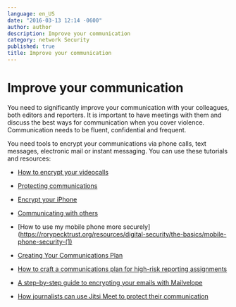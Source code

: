 ```yaml
---
language: en_US
date: "2016-03-13 12:14 -0600"
author: author
description: Improve your communication
category: network Security
published: true
title: Improve your communication
---
```



# Improve your communication
You need to significantly improve your communication with your colleagues, both editors and reporters.  It is important to have meetings with them and discuss the best ways for communication when you cover violence. Communication needs to be fluent, confidential and frequent.

You need tools to encrypt your communications via phone calls, text messages, electronic mail or instant messaging. You can use these tutorials and resources:

- [How to encrypt your videocalls](http://www.slideshare.net/latinointx/jitsi-meet)

- [Protecting communications](https://www.cpj.org/reports/2012/04/technology-security.php#comms) 

- [Encrypt your iPhone](https://ssd.eff.org/en/module/how-encrypt-your-iphone)

- [Communicating with others](https://ssd.eff.org/en/module/communicating-others)

- [How to use my mobile phone more securely](https://rorypecktrust.org/resources/digital-security/the-basics/mobile-phone-security-(1)

- [Creating Your Communications Plan](https://rorypecktrust.org/resources/safety-and-security/risk-assessment/Creating-Your-Communications-Plan.aspx)

- [How to craft a communications plan for high-risk reporting assignments](http://ijnet.org/en/blog/how-craft-communications-plan-high-risk-reporting-assignment)

- [A step-by-step guide to encrypting your emails with Mailvelope](http://ijnet.org/en/blog/step-step-guide-encrypting-your-emails-mailvelope)

- [How journalists can use Jitsi Meet to protect their communication](http://www.slideshare.net/latinointx/jitsi-meet)
